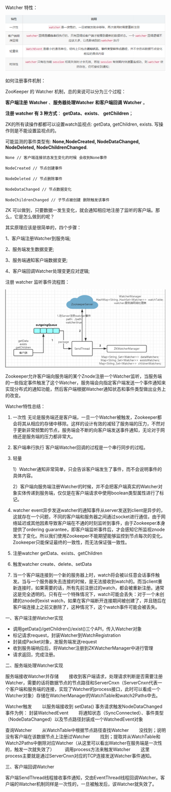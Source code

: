Watcher 特性：

![](..\resource\watcher监听.png)



如何注册事件机制：

ZooKeeper 的 Watcher 机制，总的来说可以分为三个过程：

**客户端注册** **Watcher** 、**服务器处理Watcher** **和客户端回调** **Watcher** 。



**注册 watcher 有 3 种方式**： **getData、exists**、 **getChildren**；



ZK的所有读操作都都可以设置watch监视点: getData, getChildren, exists. 写操作则是不能设置监视点的。



可能监测的事件类型有: **None,NodeCreated, NodeDataChanged, NodeDeleted,** **NodeChildrenChanged**.

```
None // 客户端连接状态发生变化的时候 会收到None事件 

NodeCreated // 节点创建事件 

NodeDeleted // 节点删除事件 

NodeDataChanged // 节点数据变化 

NodeChildrenChanged // 子节点被创建 删除触发该事件
```



ZK 可以做到，只要数据一发生变化，就会通知相应地注册了监听的客户端。那么，它是怎么做到的呢？

其实原理应该是很简单的，四个步骤：

1、客户端注册Watcher到服务端; 

2、服务端发生数据变更;

3、服务端通知客户端数据变更;

4、客户端回调Watcher处理变更应对逻辑; 



注册 watcher 监听事件流程图：

![](..\resource\watcher源码分析.png)



Zookeeper允许客户端向服务端的某个Znode注册一个Watcher监听，当服务端的一些指定事件触发了这个Watcher，服务端会向指定客户端发送一个事件通知来实现分布式的通知功能，然后客户端根据Watcher通知状态和事件类型做出业务上的改变。



Watcher特性总结：

1. 一次性
   无论是服务端还是客户端，一旦一个Watcher被触发，Zookeeper都会将其从相应的存储中移除。这样的设计有效的减轻了服务端的压力，不然对于更新非常频繁的节点，服务端会不断的向客户端发送事件通知，无论对于网络还是服务端的压力都非常大。

2. 客户端串行执行
   客户端Watcher回调的过程是一个串行同步的过程。

3. 轻量

   1）Watcher通知非常简单，只会告诉客户端发生了事件，而不会说明事件的具体内容。

   2）客户端向服务端注册Watcher的时候，并不会把客户端真实的Watcher对象实体传递到服务端，仅仅是在客户端请求中使用boolean类型属性进行了标记。

4. watcher event异步发送watcher的通知事件从server发送到client是异步的，这就存在一个问题，不同的客户端和服务器之间通过socket进行通信，由于网络延迟或其他因素导致客户端在不通的时刻监听到事件，由于Zookeeper本身提供了ordering guarantee，即客户端监听事件后，才会感知它所监视znode发生了变化。所以我们使用Zookeeper不能期望能够监控到节点每次的变化。Zookeeper只能保证最终的一致性，而无法保证强一致性。

5. 注册watcher getData、exists、getChildren

6. 触发watcher create、delete、setData

7. 当一个客户端连接到一个新的服务器上时，watch将会被以任意会话事件触发。当与一个服务器失去连接的时候，是无法接收到watch的。而当client重新连接时，如果需要的话，所有先前注册过的watch，都会被重新注册。通常这是完全透明的。只有在一个特殊情况下，watch可能会丢失：对于一个未创建的znode的exist watch，如果在客户端断开连接期间被创建了，并且随后在客户端连接上之前又删除了，这种情况下，这个watch事件可能会被丢失。





一、客户端注册Watcher实现

- 调用getData()/getChildren()/exist()三个API，传入Watcher对象
- 标记请求request，封装Watcher到WatchRegistration
- 封装成Packet对象，发服务端发送request
- 收到服务端响应后，将Watcher注册到ZKWatcherManager中进行管理
- 请求返回，完成注册。



二、服务端处理Watcher实现

服务端接收Watcher并存储
　　接收到客户端请求，处理请求判断是否需要注册Watcher，需要的话将数据节点的节点路径和ServerCnxn（ServerCnxn代表一个客户端和服务端的连接，实现了Watcher的process接口，此时可以看成一个Watcher对象）存储在WatcherManager的WatchTable和watch2Paths中去。



Watcher触发
　　以服务端接收到 setData() 事务请求触发NodeDataChanged事件为例：
封装WatchedEvent
　　将通知状态（SyncConnected）、事件类型（NodeDataChanged）以及节点路径封装成一个WatchedEvent对象

查询Watcher
　　从WatchTable中根据节点路径查找Watcher
　　没找到；说明没有客户端在该数据节点上注册过Watcher
　　找到；提取并从WatchTable和Watch2Paths中删除对应Watcher（从这里可以看出Watcher在服务端是一次性的，触发一次就失效了）
　　调用process方法来触发Watcher
　　这里process主要就是通过ServerCnxn对应的TCP连接发送Watcher事件通知。



三、客户端回调Watcher

客户端SendThread线程接收事件通知，交由EventThread线程回调Watcher。客户端的Watcher机制同样是一次性的，一旦被触发后，该Watcher就失效了。